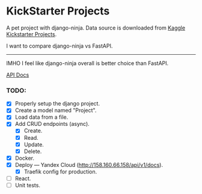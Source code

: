 # KickStarter Projects


A pet project with django-ninja.
Data source is downloaded from [Kaggle Kickstarter Projects](https://www.kaggle.com/datasets/ulrikthygepedersen/kickstarter-projects).

I want to compare django-ninja vs FastAPI.

----
IMHO I feel like django-ninja overall is better choice than FastAPI.

[API Docs](http://158.160.66.158/api/v1/docs)

### TODO:
- [x] Properly setup the django project.
- [x] Create a model named "Project".
- [x] Load data from a file.
- [x] Add CRUD endpoints (async).
  - [x] Create.
  - [x] Read.
  - [x] Update.
  - [x] Delete.
- [x] Docker.
- [x] Deploy — Yandex Cloud (http://158.160.66.158/api/v1/docs).
  - [x] Traefik config for production.
- [ ] React.
- [ ] Unit tests.
